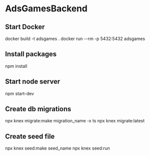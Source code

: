 # AdsGamesBackend

## Start Docker

docker build -t adsgames .
docker run --rm -p 5432:5432 adsgames

## Install packages

npm install

## Start node server

npm start-dev

## Create db migrations

npx knex migrate:make migration_name -x ts
npx knex migrate:latest

## Create seed file

npx knex seed:make seed_name
npx knex seed:run

